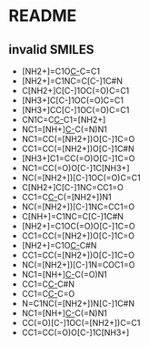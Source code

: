 # README

## invalid SMILES
* [NH2+]=C1O[C-](C=O)C=C1
* [NH2+]=C1NC=C[C-]1C#N
* C[NH2+]C[C-]1OC(=O)C=C1
* [NH3+]C[C-]1OC(=O)C=C1
* [NH3+]CC[C-]1OC(=O)C=C1
* CN1C=C[C-](C#N)C1=[NH2+]
* NC1=[NH+][C-](C=O)C(=N)N1
* NC1=CC(=[NH2+])O[C-]1C=O
* CC1=CC(=[NH2+])O[C-]1C#N
* [NH3+]C1=CC(=O)O[C-]1C=O
* NC1=CC(=O)O[C-]1C[NH3+]
* NC(=[NH2+])[C-]1OC(=O)C=C1
* C[NH2+]C[C-]1NC=CC1=O
* CC1=C[C-](C#N)C(=[NH2+])N1
* NC(=[NH2+])[C-]1NC=CC1=O
* C[NH+]=C1NC=C[C-]1C#N
* [NH2+]=C1OC(=O)O[C-]1C=O
* CC1=CC(=[NH2+])O[C-]1C=O
* [NH2+]=C1O[C-](C=C1)C#N
* CC1=CC(=[NH2+])O[C-]1C=O
* NC(=[NH2+])[C-]1N=COC1=O
* NC1=[NH+][C-](C#N)C(=O)N1
* CC1=C[C-](OC1=[NH2+])C#N
* CC1=C[C-](OC1=[NH2+])C=O
* N=C1NC(=[NH2+])N[C-]1C#N
* NC1=[NH+][C-](C#N)C(=N)N1
* CC(=O)[C-]1OC(=[NH2+])C=C1
* CC1=CC(=O)O[C-]1C[NH3+]